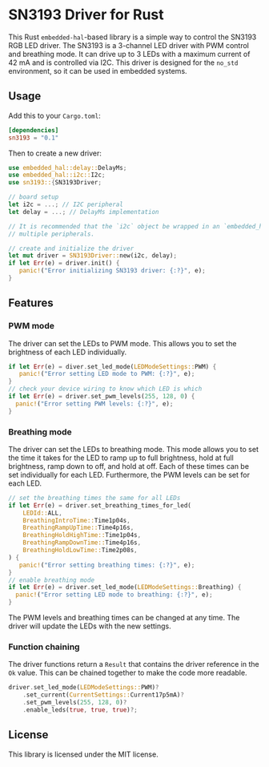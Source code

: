 # SN3193 Driver for Rust
<!-- cargo-sync-readme start -->

This Rust `embedded-hal`-based library is a simple way to control the SN3193 RGB LED driver.
The SN3193 is a 3-channel LED driver with PWM control and breathing mode. It can drive up to
3 LEDs with a maximum current of 42 mA and is controlled via I2C. This driver is designed for the
`no_std` environment, so it can be used in embedded systems.
## Usage
Add this to your `Cargo.toml`:
```toml
[dependencies]
sn3193 = "0.1"
```
Then to create a new driver:
```rust
use embedded_hal::delay::DelayMs;
use embedded_hal::i2c::I2c;
use sn3193::{SN3193Driver;

// board setup
let i2c = ...; // I2C peripheral
let delay = ...; // DelayMs implementation

// It is recommended that the `i2c` object be wrapped in an `embedded_hal_bus::i2c::CriticalSectionDevice` so that it can be shared between
// multiple peripherals.

// create and initialize the driver
let mut driver = SN3193Driver::new(i2c, delay);
if let Err(e) = driver.init() {
   panic!("Error initializing SN3193 driver: {:?}", e);
}
```
## Features
### PWM mode
The driver can set the LEDs to PWM mode. This allows you to set the brightness of each LED individually.
```rust
if let Err(e) = diver.set_led_mode(LEDModeSettings::PWM) {
   panic!("Error setting LED mode to PWM: {:?}", e);
}
// check your device wiring to know which LED is which
if let Err(e) = driver.set_pwm_levels(255, 128, 0) {
  panic!("Error setting PWM levels: {:?}", e);
}
```
### Breathing mode
The driver can set the LEDs to breathing mode. This mode allows you to set the time it takes for the LED to
ramp up to full brightness, hold at full brightness, ramp down to off, and hold at off. Each of these times
can be set individually for each LED. Furthermore, the PWM levels can be set for each LED.
```rust
// set the breathing times the same for all LEDs
if let Err(e) = driver.set_breathing_times_for_led(
    LEDId::ALL,
    BreathingIntroTime::Time1p04s,
    BreathingRampUpTime::Time4p16s,
    BreathingHoldHighTime::Time1p04s,
    BreathingRampDownTime::Time4p16s,
    BreathingHoldLowTime::Time2p08s,
) {
   panic!("Error setting breathing times: {:?}", e);
}
// enable breathing mode
if let Err(e) = driver.set_led_mode(LEDModeSettings::Breathing) {
  panic!("Error setting LED mode to breathing: {:?}", e);
}
```
The PWM levels and breathing times can be changed at any time. The driver will update the LEDs with the new settings.

### Function chaining
The driver functions return a `Result` that contains the driver reference in the `Ok` value. This
can be chained together to make the code more readable.
```rust
driver.set_led_mode(LEDModeSettings::PWM)?
    .set_current(CurrentSettings::Current17p5mA)?
    .set_pwm_levels(255, 128, 0)?
    .enable_leds(true, true, true)?;
```
## License
This library is licensed under the MIT license.

<!-- cargo-sync-readme end -->